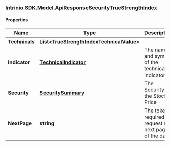 ### Intrinio.SDK.Model.ApiResponseSecurityTrueStrengthIndex
#### Properties

Name | Type | Description | Notes
------------ | ------------- | ------------- | -------------
**Technicals** | [**List&lt;TrueStrengthIndexTechnicalValue&gt;**](TrueStrengthIndexTechnicalValue.md) |  | [optional] 
**Indicator** | [**TechnicalIndicator**](TechnicalIndicator.md) | The name and symbol of the technical indicator | [optional] 
**Security** | [**SecuritySummary**](SecuritySummary.md) | The Security of the Stock Price | [optional] 
**NextPage** | **string** | The token required to request the next page of the data | [optional] 


